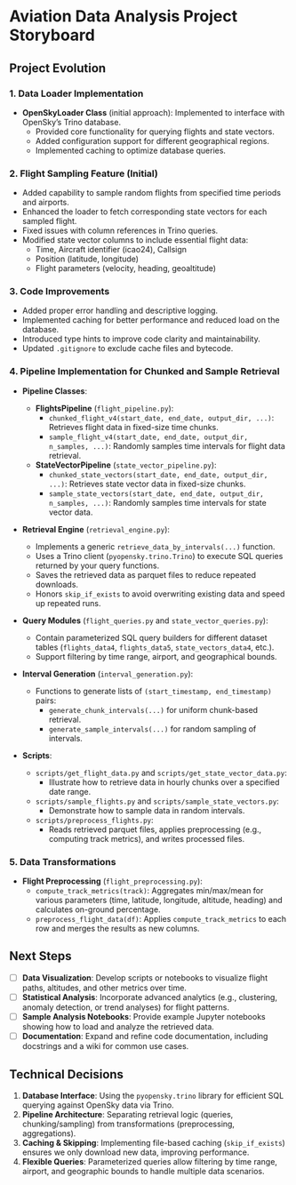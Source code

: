 # Aviation Data Analysis Project Storyboard

## Project Evolution

### 1. Data Loader Implementation
- **OpenSkyLoader Class** (initial approach): Implemented to interface with OpenSky’s Trino database.  
  - Provided core functionality for querying flights and state vectors.
  - Added configuration support for different geographical regions.
  - Implemented caching to optimize database queries.

### 2. Flight Sampling Feature (Initial)
- Added capability to sample random flights from specified time periods and airports.
- Enhanced the loader to fetch corresponding state vectors for each sampled flight.
- Fixed issues with column references in Trino queries.
- Modified state vector columns to include essential flight data:
  - Time, Aircraft identifier (icao24), Callsign
  - Position (latitude, longitude)
  - Flight parameters (velocity, heading, geoaltitude)

### 3. Code Improvements
- Added proper error handling and descriptive logging.
- Implemented caching for better performance and reduced load on the database.
- Introduced type hints to improve code clarity and maintainability.
- Updated `.gitignore` to exclude cache files and bytecode.

### 4. Pipeline Implementation for Chunked and Sample Retrieval
- **Pipeline Classes**:
  - **FlightsPipeline** (`flight_pipeline.py`):
    - `chunked_flight_v4(start_date, end_date, output_dir, ...)`: Retrieves flight data in fixed-size time chunks.
    - `sample_flight_v4(start_date, end_date, output_dir, n_samples, ...)`: Randomly samples time intervals for flight data retrieval.
  - **StateVectorPipeline** (`state_vector_pipeline.py`):
    - `chunked_state_vectors(start_date, end_date, output_dir, ...)`: Retrieves state vector data in fixed-size chunks.
    - `sample_state_vectors(start_date, end_date, output_dir, n_samples, ...)`: Randomly samples time intervals for state vector data.

- **Retrieval Engine** (`retrieval_engine.py`):
  - Implements a generic `retrieve_data_by_intervals(...)` function.
  - Uses a Trino client (`pyopensky.trino.Trino`) to execute SQL queries returned by your query functions.
  - Saves the retrieved data as parquet files to reduce repeated downloads.
  - Honors `skip_if_exists` to avoid overwriting existing data and speed up repeated runs.

- **Query Modules** (`flight_queries.py` and `state_vector_queries.py`):
  - Contain parameterized SQL query builders for different dataset tables (`flights_data4`, `flights_data5`, `state_vectors_data4`, etc.).
  - Support filtering by time range, airport, and geographical bounds.

- **Interval Generation** (`interval_generation.py`):
  - Functions to generate lists of `(start_timestamp, end_timestamp)` pairs:
    - `generate_chunk_intervals(...)` for uniform chunk-based retrieval.
    - `generate_sample_intervals(...)` for random sampling of intervals.

- **Scripts**:
  - `scripts/get_flight_data.py` and `scripts/get_state_vector_data.py`:  
    - Illustrate how to retrieve data in hourly chunks over a specified date range.
  - `scripts/sample_flights.py` and `scripts/sample_state_vectors.py`:  
    - Demonstrate how to sample data in random intervals.
  - `scripts/preprocess_flights.py`:  
    - Reads retrieved parquet files, applies preprocessing (e.g., computing track metrics), and writes processed files.

### 5. Data Transformations
- **Flight Preprocessing** (`flight_preprocessing.py`):
  - `compute_track_metrics(track)`: Aggregates min/max/mean for various parameters (time, latitude, longitude, altitude, heading) and calculates on-ground percentage.
  - `preprocess_flight_data(df)`: Applies `compute_track_metrics` to each row and merges the results as new columns.  

## Next Steps
- [ ] **Data Visualization**: Develop scripts or notebooks to visualize flight paths, altitudes, and other metrics over time.  
- [ ] **Statistical Analysis**: Incorporate advanced analytics (e.g., clustering, anomaly detection, or trend analyses) for flight patterns.  
- [ ] **Sample Analysis Notebooks**: Provide example Jupyter notebooks showing how to load and analyze the retrieved data.  
- [ ] **Documentation**: Expand and refine code documentation, including docstrings and a wiki for common use cases.  

## Technical Decisions
1. **Database Interface**: Using the `pyopensky.trino` library for efficient SQL querying against OpenSky data via Trino.  
2. **Pipeline Architecture**: Separating retrieval logic (queries, chunking/sampling) from transformations (preprocessing, aggregations).  
3. **Caching & Skipping**: Implementing file-based caching (`skip_if_exists`) ensures we only download new data, improving performance.  
4. **Flexible Queries**: Parameterized queries allow filtering by time range, airport, and geographic bounds to handle multiple data scenarios.